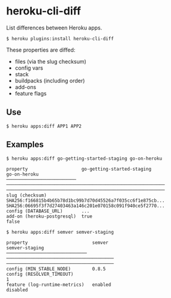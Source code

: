 # heroku-cli-diff

List differences between Heroku apps.

```
$ heroku plugins:install heroku-cli-diff
```

These properties are diffed:

- files (via the slug checksum)
- config vars
- stack
- buildpacks (including order)
- add-ons
- feature flags

## Use

```
$ heroku apps:diff APP1 APP2
```

## Examples

```
$ heroku apps:diff go-getting-started-staging go-on-heroku

property                    go-getting-started-staging                                   go-on-heroku
──────────────────────────  ───────────────────────────────────────────────────────────  ───────────────────────────────────────────────────────────
slug (checksum)             SHA256:f166815b4b65b78d1bc99b7d70d45526a7f035cc6f1e875cb...  SHA256:06695f3f7d27403463a146c201e070158c091f940ce5f2770...
config (DATABASE_URL)       ...
add-on (heroku-postgresql)  true                                                         false
```

```
$ heroku apps:diff semver semver-staging

property                        semver                                    semver-staging
──────────────────────────────  ────────────────────────────────────────  ────────────────────────────────────────
config (MIN_STABLE_NODE)        0.8.5
config (RESOLVER_TIMEOUT)                                                 1
feature (log-runtime-metrics)   enabled                                   disabled
```